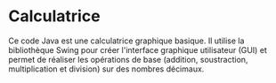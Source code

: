 # Calculatrice
Ce code Java est une calculatrice graphique basique. Il utilise la bibliothèque Swing pour créer l'interface graphique utilisateur (GUI) et permet de réaliser les opérations de base (addition, soustraction, multiplication et division) sur des nombres décimaux.
